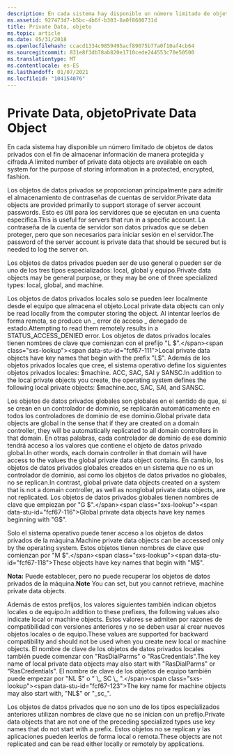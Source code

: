 ```yaml
---
description: En cada sistema hay disponible un número limitado de objetos de datos privados con el fin de almacenar información de manera protegida y cifrada.
ms.assetid: 927473d7-b5bc-4b6f-b303-8a0f8680731d
title: Private Data, objeto
ms.topic: article
ms.date: 05/31/2018
ms.openlocfilehash: ccacd1334c9859495acf89075b77a0f10af4cb64
ms.sourcegitcommit: 831e8f3db78ab820e1710cede244553c70e50500
ms.translationtype: MT
ms.contentlocale: es-ES
ms.lasthandoff: 01/07/2021
ms.locfileid: "104154076"
---
```

# <a name="private-data-object"></a><span data-ttu-id="fcf67-103">Private Data, objeto</span><span class="sxs-lookup"><span data-stu-id="fcf67-103">Private Data Object</span></span>

<span data-ttu-id="fcf67-104">En cada sistema hay disponible un número limitado de objetos de datos privados con el fin de almacenar información de manera protegida y cifrada.</span><span class="sxs-lookup"><span data-stu-id="fcf67-104">A limited number of private data objects are available on each system for the purpose of storing information in a protected, encrypted, fashion.</span></span>

<span data-ttu-id="fcf67-105">Los objetos de datos privados se proporcionan principalmente para admitir el almacenamiento de contraseñas de cuentas de servidor.</span><span class="sxs-lookup"><span data-stu-id="fcf67-105">Private data objects are provided primarily to support storage of server account passwords.</span></span> <span data-ttu-id="fcf67-106">Esto es útil para los servidores que se ejecutan en una cuenta específica.</span><span class="sxs-lookup"><span data-stu-id="fcf67-106">This is useful for servers that run in a specific account.</span></span> <span data-ttu-id="fcf67-107">La contraseña de la cuenta de servidor son datos privados que se deben proteger, pero que son necesarios para iniciar sesión en el servidor.</span><span class="sxs-lookup"><span data-stu-id="fcf67-107">The password of the server account is private data that should be secured but is needed to log the server on.</span></span>

<span data-ttu-id="fcf67-108">Los objetos de datos privados pueden ser de uso general o pueden ser de uno de los tres tipos especializados: local, global y equipo.</span><span class="sxs-lookup"><span data-stu-id="fcf67-108">Private data objects may be general purpose, or they may be one of three specialized types: local, global, and machine.</span></span>

<span data-ttu-id="fcf67-109">Los objetos de datos privados locales solo se pueden leer localmente desde el equipo que almacena el objeto.</span><span class="sxs-lookup"><span data-stu-id="fcf67-109">Local private data objects can only be read locally from the computer storing the object.</span></span> <span data-ttu-id="fcf67-110">Al intentar leerlos de forma remota, se produce un \_ error de acceso \_ denegado de estado.</span><span class="sxs-lookup"><span data-stu-id="fcf67-110">Attempting to read them remotely results in a STATUS\_ACCESS\_DENIED error.</span></span> <span data-ttu-id="fcf67-111">Los objetos de datos privados locales tienen nombres de clave que comienzan con el prefijo "L $".</span><span class="sxs-lookup"><span data-stu-id="fcf67-111">Local private data objects have key names that begin with the prefix "L$".</span></span> <span data-ttu-id="fcf67-112">Además de los objetos privados locales que cree, el sistema operativo define los siguientes objetos privados locales: $machine. ACC, SAC, SAI y SANSC.</span><span class="sxs-lookup"><span data-stu-id="fcf67-112">In addition to the local private objects you create, the operating system defines the following local private objects: $machine.acc, SAC, SAI, and SANSC.</span></span>

<span data-ttu-id="fcf67-113">Los objetos de datos privados globales son globales en el sentido de que, si se crean en un controlador de dominio, se replicarán automáticamente en todos los controladores de dominio de ese dominio.</span><span class="sxs-lookup"><span data-stu-id="fcf67-113">Global private data objects are global in the sense that if they are created on a domain controller, they will be automatically replicated to all domain controllers in that domain.</span></span> <span data-ttu-id="fcf67-114">En otras palabras, cada controlador de dominio de ese dominio tendrá acceso a los valores que contiene el objeto de datos privado global.</span><span class="sxs-lookup"><span data-stu-id="fcf67-114">In other words, each domain controller in that domain will have access to the values the global private data object contains.</span></span> <span data-ttu-id="fcf67-115">En cambio, los objetos de datos privados globales creados en un sistema que no es un controlador de dominio, así como los objetos de datos privados no globales, no se replican.</span><span class="sxs-lookup"><span data-stu-id="fcf67-115">In contrast, global private data objects created on a system that is not a domain controller, as well as nonglobal private data objects, are not replicated.</span></span> <span data-ttu-id="fcf67-116">Los objetos de datos privados globales tienen nombres de clave que empiezan por "G $".</span><span class="sxs-lookup"><span data-stu-id="fcf67-116">Global private data objects have key names beginning with "G$".</span></span>

<span data-ttu-id="fcf67-117">Solo el sistema operativo puede tener acceso a los objetos de datos privados de la máquina.</span><span class="sxs-lookup"><span data-stu-id="fcf67-117">Machine private data objects can be accessed only by the operating system.</span></span> <span data-ttu-id="fcf67-118">Estos objetos tienen nombres de clave que comienzan por "M $".</span><span class="sxs-lookup"><span data-stu-id="fcf67-118">These objects have key names that begin with "M$".</span></span>

<span data-ttu-id="fcf67-119">**Nota:**  Puede establecer, pero no puede recuperar los objetos de datos privados de la máquina.</span><span class="sxs-lookup"><span data-stu-id="fcf67-119">**Note**  You can set, but you cannot retrieve, machine private data objects.</span></span>

<span data-ttu-id="fcf67-120">Además de estos prefijos, los valores siguientes también indican objetos locales o de equipo.</span><span class="sxs-lookup"><span data-stu-id="fcf67-120">In addition to these prefixes, the following values also indicate local or machine objects.</span></span> <span data-ttu-id="fcf67-121">Estos valores se admiten por razones de compatibilidad con versiones anteriores y no se deben usar al crear nuevos objetos locales o de equipo.</span><span class="sxs-lookup"><span data-stu-id="fcf67-121">These values are supported for backward compatibility and should not be used when you create new local or machine objects.</span></span> <span data-ttu-id="fcf67-122">El nombre de clave de los objetos de datos privados locales también puede comenzar con "RasDialParms" o "RasCredentials".</span><span class="sxs-lookup"><span data-stu-id="fcf67-122">The key name of local private data objects may also start with "RasDialParms" or "RasCredentials".</span></span> <span data-ttu-id="fcf67-123">El nombre de clave de los objetos de equipo también puede empezar por "NL $" o " \_ SC \_ ".</span><span class="sxs-lookup"><span data-stu-id="fcf67-123">The key name for machine objects may also start with, "NL$" or "\_sc\_".</span></span>

<span data-ttu-id="fcf67-124">Los objetos de datos privados que no son uno de los tipos especializados anteriores utilizan nombres de clave que no se inician con un prefijo.</span><span class="sxs-lookup"><span data-stu-id="fcf67-124">Private data objects that are not one of the preceding specialized types use key names that do not start with a prefix.</span></span> <span data-ttu-id="fcf67-125">Estos objetos no se replican y las aplicaciones pueden leerlos de forma local o remota.</span><span class="sxs-lookup"><span data-stu-id="fcf67-125">These objects are not replicated and can be read either locally or remotely by applications.</span></span>

 

 



